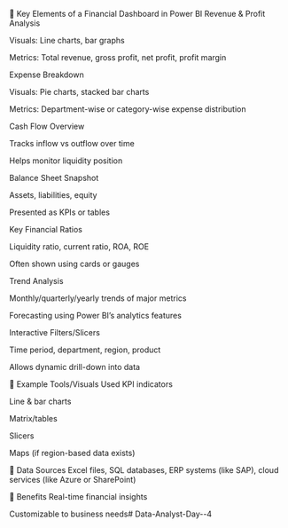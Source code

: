 🔹 Key Elements of a Financial Dashboard in Power BI
Revenue & Profit Analysis

Visuals: Line charts, bar graphs

Metrics: Total revenue, gross profit, net profit, profit margin

Expense Breakdown

Visuals: Pie charts, stacked bar charts

Metrics: Department-wise or category-wise expense distribution

Cash Flow Overview

Tracks inflow vs outflow over time

Helps monitor liquidity position

Balance Sheet Snapshot

Assets, liabilities, equity

Presented as KPIs or tables

Key Financial Ratios

Liquidity ratio, current ratio, ROA, ROE

Often shown using cards or gauges

Trend Analysis

Monthly/quarterly/yearly trends of major metrics

Forecasting using Power BI’s analytics features

Interactive Filters/Slicers

Time period, department, region, product

Allows dynamic drill-down into data

🔹 Example Tools/Visuals Used
KPI indicators

Line & bar charts

Matrix/tables

Slicers

Maps (if region-based data exists)

🔹 Data Sources
Excel files, SQL databases, ERP systems (like SAP), cloud services (like Azure or SharePoint)

🔹 Benefits
Real-time financial insights

Customizable to business needs# Data-Analyst-Day--4
